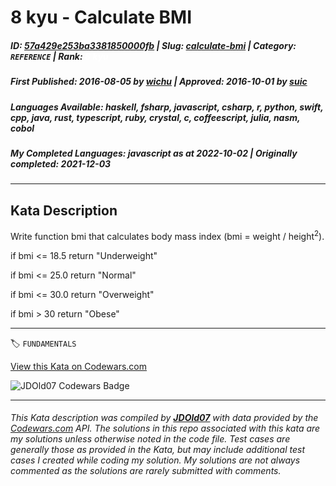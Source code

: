 # 8 kyu - Calculate BMI

##### **ID**: [57a429e253ba3381850000fb](https://www.codewars.com/kata/57a429e253ba3381850000fb) | **Slug**: [calculate-bmi](https://www.codewars.com/kata/57a429e253ba3381850000fb) | **Category**: `REFERENCE` | **Rank**: <span style="color:white">8 kyu</span>

##### **First Published**: 2016-08-05 ***by*** [wichu](https://www.codewars.com/users/wichu) | **Approved**: 2016-10-01 ***by*** [suic](https://www.codewars.com/users/suic)

##### **Languages Available**: haskell, fsharp, javascript, csharp, r, python, swift, cpp, java, rust, typescript, ruby, crystal, c, coffeescript, julia, nasm, cobol

##### **My Completed Languages**: javascript ***as at*** 2022-10-02 | **Originally completed**: 2021-12-03

---

## Kata Description


Write function bmi that calculates body mass index (bmi = weight / height<sup>2</sup>).





if bmi <= 18.5 return "Underweight"



if bmi <= 25.0 return "Normal"



if bmi <= 30.0 return "Overweight"



if bmi > 30 return "Obese"

---


🏷 `FUNDAMENTALS`


[View this Kata on Codewars.com](https://www.codewars.com/kata/57a429e253ba3381850000fb)

![](https://www.codewars.com/users/jdold07/badges/large "JDOld07 Codewars Badge")

---

###### *This Kata description was compiled by [**JDOld07**](https://tpstech.dev) with data provided by the [Codewars.com](https://www.codewars.com) API.  The solutions in this repo associated with this kata are my solutions unless otherwise noted in the code file.  Test cases are generally those as provided in the Kata, but may include additional test cases I created while coding my solution.  My solutions are not always commented as the solutions are rarely submitted with comments.*
